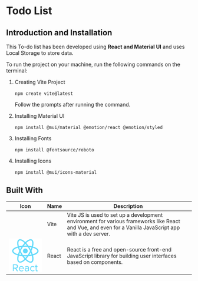 # Todo List

## Introduction and Installation

This To-do list has been developed using __React and Material UI__ and uses Local Storage to store data.

To run the project on your machine, run the following commands on the terminal:
1. Creating Vite Project
   ```
   npm create vite@latest
   ```
   Follow the prompts after running the command.
   
2. Installing Material UI
   ```
   npm install @mui/material @emotion/react @emotion/styled
   ```

3. Installing Fonts
   ```
   npm install @fontsource/roboto
   ```

4. Installing Icons
   ```
   npm install @mui/icons-material
   ```

## Built With
| Icon | Name | Description |
| --- | --- | --- |
||Vite|Vite JS is used to set up a development environment for various frameworks like React and Vue, and even for a Vanilla JavaScript app with a dev server.|
|![React](https://raw.githubusercontent.com/devicons/devicon/master/icons/react/react-original-wordmark.svg)|React|React is a free and open-source front-end JavaScript library for building user interfaces based on components.|
